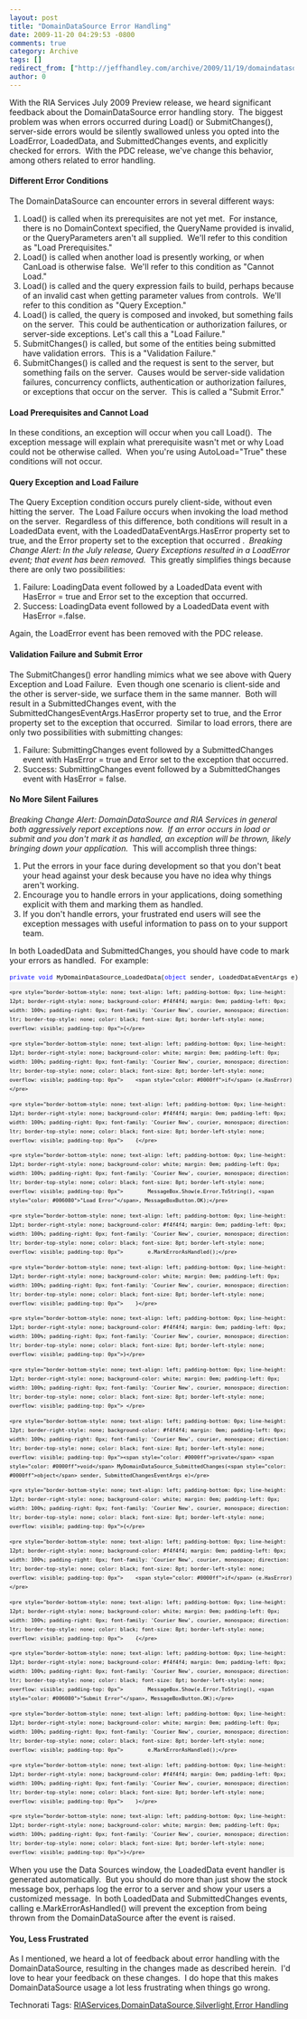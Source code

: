```yaml
---
layout: post
title: "DomainDataSource Error Handling"
date: 2009-11-20 04:29:53 -0800
comments: true
category: Archive
tags: []
redirect_from: ["http://jeffhandley.com/archive/2009/11/19/domaindatasource-error-handling-again.aspx"]
author: 0
---
```

<!-- more -->
<p>With the RIA Services July 2009 Preview release, we heard significant feedback about the DomainDataSource error handling story.  The biggest problem was when errors occurred during Load() or SubmitChanges(), server-side errors would be silently swallowed unless you opted into the LoadError, LoadedData, and SubmittedChanges events, and explicitly checked for errors.  With the PDC release, we've change this behavior, among others related to error handling.</p>  <h4>Different Error Conditions</h4>  <p>The DomainDataSource can encounter errors in several different ways:</p>  <ol>   <li>Load() is called when its prerequisites are not yet met.  For instance, there is no DomainContext specified, the QueryName provided is invalid, or the QueryParameters aren't all supplied.  We'll refer to this condition as "Load Prerequisites." </li>    <li>Load() is called when another load is presently working, or when CanLoad is otherwise false.  We'll refer to this condition as "Cannot Load." </li>    <li>Load() is called and the query expression fails to build, perhaps because of an invalid cast when getting parameter values from controls.  We'll refer to this condition as "Query Exception." </li>    <li>Load() is called, the query is composed and invoked, but something fails on the server.  This could be authentication or authorization failures, or server-side exceptions. Let's call this a "Load Failure." </li>    <li>SubmitChanges() is called, but some of the entities being submitted have validation errors.  This is a "Validation Failure." </li>    <li>SubmitChanges() is called and the request is sent to the server, but something fails on the server.  Causes would be server-side validation failures, concurrency conflicts, authentication or authorization failures, or exceptions that occur on the server.  This is called a "Submit Error." </li> </ol>  <h4>Load Prerequisites and Cannot Load</h4>  <p>In these conditions, an exception will occur when you call Load().  The exception message will explain what prerequisite wasn't met or why Load could not be otherwise called.  When you're using AutoLoad="True" these conditions will not occur.</p>  <h4>Query Exception and Load Failure</h4>  <p>The Query Exception condition occurs purely client-side, without even hitting the server.  The Load Failure occurs when invoking the load method on the server.  Regardless of this difference, both conditions will result in a LoadedData event, with the LoadedDataEventArgs.HasError property set to true, and the Error property set to the exception that occurred .  <em>Breaking Change Alert: In the July release, Query Exceptions resulted in a LoadError event; that event has been removed.</em>  This greatly simplifies things because there are only two possibilities:</p>  <ol>   <li>Failure: LoadingData event followed by a LoadedData event with HasError = true and Error set to the exception that occurred.</li>    <li>Success: LoadingData event followed by a LoadedData event with HasError =.false. </li> </ol>  <p>Again, the LoadError event has been removed with the PDC release.</p>  <h4>Validation Failure and Submit Error</h4>  <p>The SubmitChanges() error handling mimics what we see above with Query Exception and Load Failure.  Even though one scenario is client-side and the other is server-side, we surface them in the same manner.  Both will result in a SubmittedChanges event, with the SubmittedChangesEventArgs.HasError property set to true, and the Error property set to the exception that occurred.  Similar to load errors, there are only two possibilities with submitting changes:</p>  <ol>   <li>Failure: SubmittingChanges event followed by a SubmittedChanges event with HasError = true and Error set to the exception that occurred.</li>    <li>Success: SubmittingChanges event followed by a SubmittedChanges event with HasError = false.</li> </ol>  <h4>No More Silent Failures</h4>  <p><em>Breaking Change Alert: DomainDataSource and RIA Services in general both aggressively report exceptions now.  If an error occurs in load or submit and you don't mark it as handled, an exception will be thrown, likely bringing down your application.</em>  This will accomplish three things:</p>  <ol>   <li>Put the errors in your face during development so that you don't beat your head against your desk because you have no idea why things aren't working.</li>    <li>Encourage you to handle errors in your applications, doing something explicit with them and marking them as handled.</li>    <li>If you don't handle errors, your frustrated end users will see the exception messages with useful information to pass on to your support team.</li> </ol>  <p>In both LoadedData and SubmittedChanges, you should have code to mark your errors as handled.  For example:</p>  <div id="codeSnippetWrapper">   <div style="border-bottom-style: none; text-align: left; padding-bottom: 0px; line-height: 12pt; border-right-style: none; background-color: #f4f4f4; padding-left: 0px; width: 100%; padding-right: 0px; font-family: 'Courier New', courier, monospace; direction: ltr; border-top-style: none; color: black; font-size: 8pt; border-left-style: none; overflow: visible; padding-top: 0px" id="codeSnippet">     <pre style="border-bottom-style: none; text-align: left; padding-bottom: 0px; line-height: 12pt; border-right-style: none; background-color: white; margin: 0em; padding-left: 0px; width: 100%; padding-right: 0px; font-family: 'Courier New', courier, monospace; direction: ltr; border-top-style: none; color: black; font-size: 8pt; border-left-style: none; overflow: visible; padding-top: 0px"><span style="color: #0000ff">private</span> <span style="color: #0000ff">void</span> MyDomainDataSource_LoadedData(<span style="color: #0000ff">object</span> sender, LoadedDataEventArgs e)</pre>
<!--CRLF-->

    <pre style="border-bottom-style: none; text-align: left; padding-bottom: 0px; line-height: 12pt; border-right-style: none; background-color: #f4f4f4; margin: 0em; padding-left: 0px; width: 100%; padding-right: 0px; font-family: 'Courier New', courier, monospace; direction: ltr; border-top-style: none; color: black; font-size: 8pt; border-left-style: none; overflow: visible; padding-top: 0px">{</pre>
<!--CRLF-->

    <pre style="border-bottom-style: none; text-align: left; padding-bottom: 0px; line-height: 12pt; border-right-style: none; background-color: white; margin: 0em; padding-left: 0px; width: 100%; padding-right: 0px; font-family: 'Courier New', courier, monospace; direction: ltr; border-top-style: none; color: black; font-size: 8pt; border-left-style: none; overflow: visible; padding-top: 0px">    <span style="color: #0000ff">if</span> (e.HasError)</pre>
<!--CRLF-->

    <pre style="border-bottom-style: none; text-align: left; padding-bottom: 0px; line-height: 12pt; border-right-style: none; background-color: #f4f4f4; margin: 0em; padding-left: 0px; width: 100%; padding-right: 0px; font-family: 'Courier New', courier, monospace; direction: ltr; border-top-style: none; color: black; font-size: 8pt; border-left-style: none; overflow: visible; padding-top: 0px">    {</pre>
<!--CRLF-->

    <pre style="border-bottom-style: none; text-align: left; padding-bottom: 0px; line-height: 12pt; border-right-style: none; background-color: white; margin: 0em; padding-left: 0px; width: 100%; padding-right: 0px; font-family: 'Courier New', courier, monospace; direction: ltr; border-top-style: none; color: black; font-size: 8pt; border-left-style: none; overflow: visible; padding-top: 0px">        MessageBox.Show(e.Error.ToString(), <span style="color: #006080">"Load Error"</span>, MessageBoxButton.OK);</pre>
<!--CRLF-->

    <pre style="border-bottom-style: none; text-align: left; padding-bottom: 0px; line-height: 12pt; border-right-style: none; background-color: #f4f4f4; margin: 0em; padding-left: 0px; width: 100%; padding-right: 0px; font-family: 'Courier New', courier, monospace; direction: ltr; border-top-style: none; color: black; font-size: 8pt; border-left-style: none; overflow: visible; padding-top: 0px">        e.MarkErrorAsHandled();</pre>
<!--CRLF-->

    <pre style="border-bottom-style: none; text-align: left; padding-bottom: 0px; line-height: 12pt; border-right-style: none; background-color: white; margin: 0em; padding-left: 0px; width: 100%; padding-right: 0px; font-family: 'Courier New', courier, monospace; direction: ltr; border-top-style: none; color: black; font-size: 8pt; border-left-style: none; overflow: visible; padding-top: 0px">    }</pre>
<!--CRLF-->

    <pre style="border-bottom-style: none; text-align: left; padding-bottom: 0px; line-height: 12pt; border-right-style: none; background-color: #f4f4f4; margin: 0em; padding-left: 0px; width: 100%; padding-right: 0px; font-family: 'Courier New', courier, monospace; direction: ltr; border-top-style: none; color: black; font-size: 8pt; border-left-style: none; overflow: visible; padding-top: 0px">}</pre>
<!--CRLF-->

    <pre style="border-bottom-style: none; text-align: left; padding-bottom: 0px; line-height: 12pt; border-right-style: none; background-color: white; margin: 0em; padding-left: 0px; width: 100%; padding-right: 0px; font-family: 'Courier New', courier, monospace; direction: ltr; border-top-style: none; color: black; font-size: 8pt; border-left-style: none; overflow: visible; padding-top: 0px"> </pre>
<!--CRLF-->

    <pre style="border-bottom-style: none; text-align: left; padding-bottom: 0px; line-height: 12pt; border-right-style: none; background-color: #f4f4f4; margin: 0em; padding-left: 0px; width: 100%; padding-right: 0px; font-family: 'Courier New', courier, monospace; direction: ltr; border-top-style: none; color: black; font-size: 8pt; border-left-style: none; overflow: visible; padding-top: 0px"><span style="color: #0000ff">private</span> <span style="color: #0000ff">void</span> MyDomainDataSource_SubmittedChanges(<span style="color: #0000ff">object</span> sender, SubmittedChangesEventArgs e)</pre>
<!--CRLF-->

    <pre style="border-bottom-style: none; text-align: left; padding-bottom: 0px; line-height: 12pt; border-right-style: none; background-color: white; margin: 0em; padding-left: 0px; width: 100%; padding-right: 0px; font-family: 'Courier New', courier, monospace; direction: ltr; border-top-style: none; color: black; font-size: 8pt; border-left-style: none; overflow: visible; padding-top: 0px">{</pre>
<!--CRLF-->

    <pre style="border-bottom-style: none; text-align: left; padding-bottom: 0px; line-height: 12pt; border-right-style: none; background-color: #f4f4f4; margin: 0em; padding-left: 0px; width: 100%; padding-right: 0px; font-family: 'Courier New', courier, monospace; direction: ltr; border-top-style: none; color: black; font-size: 8pt; border-left-style: none; overflow: visible; padding-top: 0px">    <span style="color: #0000ff">if</span> (e.HasError)</pre>
<!--CRLF-->

    <pre style="border-bottom-style: none; text-align: left; padding-bottom: 0px; line-height: 12pt; border-right-style: none; background-color: white; margin: 0em; padding-left: 0px; width: 100%; padding-right: 0px; font-family: 'Courier New', courier, monospace; direction: ltr; border-top-style: none; color: black; font-size: 8pt; border-left-style: none; overflow: visible; padding-top: 0px">    {</pre>
<!--CRLF-->

    <pre style="border-bottom-style: none; text-align: left; padding-bottom: 0px; line-height: 12pt; border-right-style: none; background-color: #f4f4f4; margin: 0em; padding-left: 0px; width: 100%; padding-right: 0px; font-family: 'Courier New', courier, monospace; direction: ltr; border-top-style: none; color: black; font-size: 8pt; border-left-style: none; overflow: visible; padding-top: 0px">        MessageBox.Show(e.Error.ToString(), <span style="color: #006080">"Submit Error"</span>, MessageBoxButton.OK);</pre>
<!--CRLF-->

    <pre style="border-bottom-style: none; text-align: left; padding-bottom: 0px; line-height: 12pt; border-right-style: none; background-color: white; margin: 0em; padding-left: 0px; width: 100%; padding-right: 0px; font-family: 'Courier New', courier, monospace; direction: ltr; border-top-style: none; color: black; font-size: 8pt; border-left-style: none; overflow: visible; padding-top: 0px">        e.MarkErrorAsHandled();</pre>
<!--CRLF-->

    <pre style="border-bottom-style: none; text-align: left; padding-bottom: 0px; line-height: 12pt; border-right-style: none; background-color: #f4f4f4; margin: 0em; padding-left: 0px; width: 100%; padding-right: 0px; font-family: 'Courier New', courier, monospace; direction: ltr; border-top-style: none; color: black; font-size: 8pt; border-left-style: none; overflow: visible; padding-top: 0px">    }</pre>
<!--CRLF-->

    <pre style="border-bottom-style: none; text-align: left; padding-bottom: 0px; line-height: 12pt; border-right-style: none; background-color: white; margin: 0em; padding-left: 0px; width: 100%; padding-right: 0px; font-family: 'Courier New', courier, monospace; direction: ltr; border-top-style: none; color: black; font-size: 8pt; border-left-style: none; overflow: visible; padding-top: 0px">}</pre>
<!--CRLF--></div>
</div>

<p />

<p>When you use the Data Sources window, the LoadedData event handler is generated automatically.  But you should do more than just show the stock message box, perhaps log the error to a server and show your users a customized message.  In both LoadedData and SubmittedChanges events, calling e.MarkErrorAsHandled() will prevent the exception from being thrown from the DomainDataSource after the event is raised.</p>

<h4>You, Less Frustrated</h4>

<p>As I mentioned, we heard a lot of feedback about error handling with the DomainDataSource, resulting in the changes made as described herein.  I'd love to hear your feedback on these changes.  I do hope that this makes DomainDataSource usage a lot less frustrating when things go wrong.</p>

<div style="padding-bottom: 0px; margin: 0px; padding-left: 0px; padding-right: 0px; display: inline; float: none; padding-top: 0px" id="scid:0767317B-992E-4b12-91E0-4F059A8CECA8:24f887ef-2017-4552-8be3-255bcba13d4a" class="wlWriterEditableSmartContent">Technorati Tags: <a href="http://technorati.com/tags/RIAServices" rel="tag">RIAServices</a>,<a href="http://technorati.com/tags/DomainDataSource" rel="tag">DomainDataSource</a>,<a href="http://technorati.com/tags/Silverlight" rel="tag">Silverlight</a>,<a href="http://technorati.com/tags/Error+Handling" rel="tag">Error Handling</a></div>

